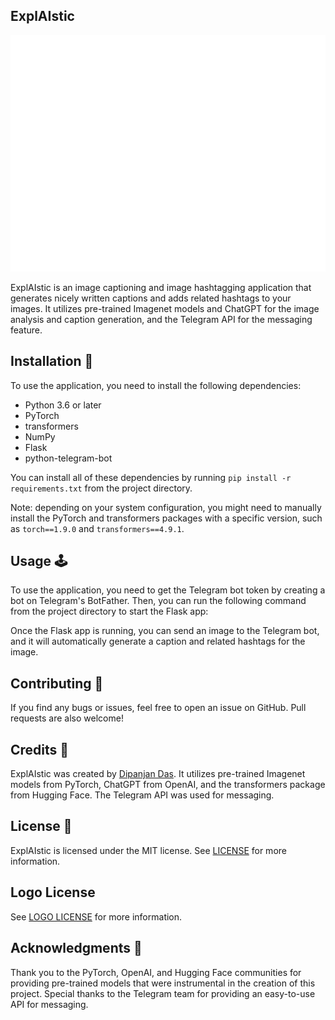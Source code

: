 ## ExplAIstic

![ExplAIstic Logo](/resources/Background.png)

ExplAIstic is an image captioning and image hashtagging application that generates nicely written captions and adds related hashtags to your images. It utilizes pre-trained Imagenet models and ChatGPT for the image analysis and caption generation, and the Telegram API for the messaging feature.

## Installation 🚀

To use the application, you need to install the following dependencies:

- Python 3.6 or later
- PyTorch
- transformers
- NumPy
- Flask
- python-telegram-bot

You can install all of these dependencies by running `pip install -r requirements.txt` from the project directory.

Note: depending on your system configuration, you might need to manually install the PyTorch and transformers packages with a specific version, such as `torch==1.9.0` and `transformers==4.9.1`.

## Usage 🕹️

To use the application, you need to get the Telegram bot token by creating a bot on Telegram's BotFather. Then, you can run the following command from the project directory to start the Flask app:

Once the Flask app is running, you can send an image to the Telegram bot, and it will automatically generate a caption and related hashtags for the image.

## Contributing 🤝

If you find any bugs or issues, feel free to open an issue on GitHub. Pull requests are also welcome!

## Credits 🙏

ExplAIstic was created by [Dipanjan Das](https://github.com/dasdipanjan04). It utilizes pre-trained Imagenet models from PyTorch, ChatGPT from OpenAI, and the transformers package from Hugging Face. The Telegram API was used for messaging.

## License 📝

ExplAIstic is licensed under the MIT license. See [LICENSE](LICENSE) for more information.

## Logo License
See [LOGO LICENSE](https://github.com/dasdipanjan04/ExplAIstic/blob/main/LOGO%20LICENSE) for more information.
## Acknowledgments 👏

Thank you to the PyTorch, OpenAI, and Hugging Face communities for providing pre-trained models that were instrumental in the creation of this project. Special thanks to the Telegram team for providing an easy-to-use API for messaging.
